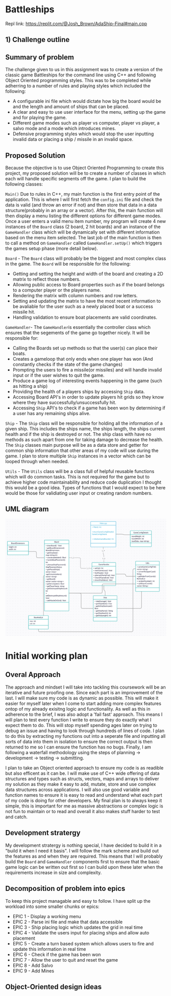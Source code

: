 # Battleships

Repl link: https://replit.com/@Josh_Brown/AdaShip-Final#main.cpp

## 1) Challenge outline 

## Summary of problem
The challenge given to us in this assignment was to create a version of the classic game Battleships for the command line using C++ and following Object Oriented programming styles. This was to be completed while adherring to a number of rules and playing styles which included the following: 

* A configurable ini file which would dictate how big the board would be and the length and amount of ships that can be placed.
* A clear and easy to use user interface for the menu, setting up the game and for playing the game.
* Different game modes such as player vs computer, player vs player, a salvo mode and a mode which introduces mines. 
* Defensive programming styles which would stop the user inputting invalid data or placing a ship / missile in an invalid space.

## Proposed Solution
Because the objective is to use Object Oriented Programming to create this project, my proposed solution will be to create a number of classes in which each will handle specific segments off the game. I plan to build the following classes: 

`Main()`
Due to rules in C++, my main function is the first entry point of the application. This is where I will first fetch the `config.ini` file and check the data is valid (and throw an error if not) and then store that data in a data structure(probably in an array or a vector). After this, the main function will then display a menu listing the different options for different game modes. Once a user enters a valid menu item number, my program will create 4 new instances of the `Board` class (2 board, 2 hit boards) and an instance of the `GameHandler` class which will be dynamically set with different information based on the menu item selected. The last job of the main function is then to call a method on `GameHandler` called `GameHandler.setUp()` which triggers the games setup phase (more detail below). 

`Board` -
The `Board` class will probably be the biggest and most complex class in the game. The `Board` will be responsible for the following: 

* Getting and setting the height and width of the board and creating a 2D matrix to reflect those numbers. 
* Allowing public access to Board properties such as if the board belongs to a computer player or the players name.
* Rendering the matrix with column numbers and row letters.
* Setting and updating the matrix to have the most recent information to be avaliable for the user such as a newly placed boat or a success missile hit. 
* Handling validation to ensure boat placements are valid coordinates.

`GameHandler`- 
The `GameHandler`is essentially the controller class which ensures that the segements of the game go together nicely. It will be responsible for: 

* Calling the Boards set up methods so that the user(s) can place their boats.
* Creates a gameloop that only ends when one player has won (And constantly checks if the state of the game changes) 
* Prompting the users to fire a missile(or missiles) and will handle invalid input or if the user wishes to quit the game.
* Produce a game log of interesting events happening in the game (such as hitting a ship)
* Providing the health of a players ships by accessing `Ship` data. 
* Accessing Board API's in order to update players hit grids so they know where they have successfully/unsuccessfully hit. 
* Accessing `Ship` API's to check if a game has been won by determining if a user has any remaining ships alive.

`Ship` -
The `Ship` class will be responsible for holding all the information of a given ship. This includes the ships name, the ships length, the ships current health and if the ship is destroyed or not. The ship class with have no methods as such apart from one for taking damage to decrease the health. The `Ship` classes main purpose will be as a data store and getter for common ship information that other areas of my code will use during the game. I plan to store multiple `Ship` instances in a vector which can be looped through when needed. 

`Utils` -
The `Utils` class will be a class full of helpful reusable functions which will do common tasks. This is not required for the game but to achieve higher code maintainability and reduce code duplication I thought this would be a good idea. Types of functions that I would expect to be here would be those for validiating user input or creating random numbers.

## UML diagram
![alt text](https://github.com/JoshuaRDBrown/Battleships/blob/master/README_ASSETS/BattleShips_UML.png)

# Initial working plan

## Overal Approach
The approach and mindset I will take into tackling this coursework will be an iterative and future proofing one. Since each part is an improvement of the last. I will make sure my code is as dynamic as possible. This will make it easier for myself later when I come to start adding more complex features ontop of my already exisitng logic and functionality. As well as this in adherence to the brief, I was also adopt a 'fail fast' approach. This means I will plan to test every function I write to ensure they do exactly what I expect them to do. This will stop myself spending ages later on trying to debug an issue and having to look through hundreds of lines of code. I plan to do this by extracting my functions out into a seperate file and inputting all sorts of data into them in isolation to ensure the correct output is then returned to me so I can ensure the function has no bugs. Finally, I am following a waterfall methodology using the steps of planning -> development -> testing -> submitting. 

I plan to take an Object oriented approach to ensure my code is as readible but also efficent as it can be. I will make use of C++ wide offering of data structures and types such as structs, vectors, maps and arrays to deliver my solution as they make it easy to add, mutate, store and use complex data structures across applications. I will also use good variable and function names to ensure it is easy to read and understand what each part of my code is doing for other developers. My final plan is to always keep it simple, this is important for me as massive abstractions or complex logic is not fun to maintain or to read and overall it also makes stuff harder to test and catch. 

## Development stratergy
My development stratergy is nothing special, I have decided to build it in a "build it when I need it basis". I will follow the mark scheme and build out the features as and when they are required. This means that I will probably build the `Board` and `GameHandler` components first to ensure that the basic game logic can be written out first so I can build upon these later when the requirements increase in size and complexity. 

## Decomposition of problem into epics
To keep this project managable and easy to follow. I have split up the workload into some smaller chunks or epics:

* EPIC 1 - Display a working menu 
* EPIC 2 - Parse ini file and make that data accessible 
* EPIC 3 - Ship placing logic which updates the grid in real time 
* EPIC 4 - Validate the users input for placing ships and allow auto placement 
* EPIC 5 - Create a turn based system which allows users to fire and update this information in real time 
* EPIC 6 - Check if the game has been won 
* EPIC 7 - Allow the user to quit and reset the game
* EPIC 8 - Add Salvo 
* EPIC 9 - Add Mines

## Object-Oriented design ideas



